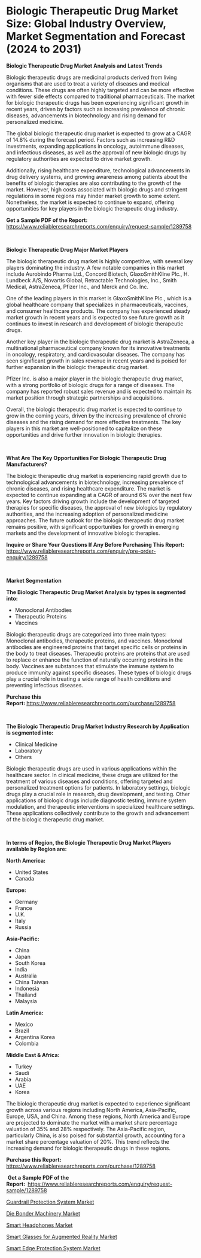 <p><h1>Biologic Therapeutic Drug Market Size: Global Industry Overview, Market Segmentation and Forecast (2024 to 2031)</h1></p><p><strong>Biologic Therapeutic Drug Market Analysis and Latest Trends</strong></p>
<p><p>Biologic therapeutic drugs are medicinal products derived from living organisms that are used to treat a variety of diseases and medical conditions. These drugs are often highly targeted and can be more effective with fewer side effects compared to traditional pharmaceuticals. The market for biologic therapeutic drugs has been experiencing significant growth in recent years, driven by factors such as increasing prevalence of chronic diseases, advancements in biotechnology and rising demand for personalized medicine.</p><p>The global biologic therapeutic drug market is expected to grow at a CAGR of 14.8% during the forecast period. Factors such as increasing R&D investments, expanding applications in oncology, autoimmune diseases, and infectious diseases, as well as the approval of new biologic drugs by regulatory authorities are expected to drive market growth.</p><p>Additionally, rising healthcare expenditure, technological advancements in drug delivery systems, and growing awareness among patients about the benefits of biologic therapies are also contributing to the growth of the market. However, high costs associated with biologic drugs and stringent regulations in some regions may hinder market growth to some extent. Nonetheless, the market is expected to continue to expand, offering opportunities for key players in the biologic therapeutic drug industry.</p></p>
<p><strong>Get a Sample PDF of the Report:&nbsp;</strong> <a href="https://www.reliableresearchreports.com/enquiry/request-sample/1289758">https://www.reliableresearchreports.com/enquiry/request-sample/1289758</a></p>
<p>&nbsp;</p>
<p><strong>Biologic Therapeutic Drug Major Market Players</strong></p>
<p><p>The biologic therapeutic drug market is highly competitive, with several key players dominating the industry. A few notable companies in this market include Aurobindo Pharma Ltd., Concord Biotech, GlaxoSmithKline Plc., H. Lundbeck A/S, Novartis Global, Retractable Technologies, Inc., Smith Medical, AstraZeneca, Pfizer Inc., and Merck and Co. Inc.</p><p>One of the leading players in this market is GlaxoSmithKline Plc., which is a global healthcare company that specializes in pharmaceuticals, vaccines, and consumer healthcare products. The company has experienced steady market growth in recent years and is expected to see future growth as it continues to invest in research and development of biologic therapeutic drugs.</p><p>Another key player in the biologic therapeutic drug market is AstraZeneca, a multinational pharmaceutical company known for its innovative treatments in oncology, respiratory, and cardiovascular diseases. The company has seen significant growth in sales revenue in recent years and is poised for further expansion in the biologic therapeutic drug market.</p><p>Pfizer Inc. is also a major player in the biologic therapeutic drug market, with a strong portfolio of biologic drugs for a range of diseases. The company has reported robust sales revenue and is expected to maintain its market position through strategic partnerships and acquisitions.</p><p>Overall, the biologic therapeutic drug market is expected to continue to grow in the coming years, driven by the increasing prevalence of chronic diseases and the rising demand for more effective treatments. The key players in this market are well-positioned to capitalize on these opportunities and drive further innovation in biologic therapies.</p></p>
<p>&nbsp;</p>
<p><strong>What Are The Key Opportunities For Biologic Therapeutic Drug Manufacturers?</strong></p>
<p><p>The biologic therapeutic drug market is experiencing rapid growth due to technological advancements in biotechnology, increasing prevalence of chronic diseases, and rising healthcare expenditure. The market is expected to continue expanding at a CAGR of around 6% over the next few years. Key factors driving growth include the development of targeted therapies for specific diseases, the approval of new biologics by regulatory authorities, and the increasing adoption of personalized medicine approaches. The future outlook for the biologic therapeutic drug market remains positive, with significant opportunities for growth in emerging markets and the development of innovative biologic therapies.</p></p>
<p><strong>Inquire or Share Your Questions If Any Before Purchasing This Report:</strong> <a href="https://www.reliableresearchreports.com/enquiry/pre-order-enquiry/1289758">https://www.reliableresearchreports.com/enquiry/pre-order-enquiry/1289758</a></p>
<p>&nbsp;</p>
<p><strong>Market Segmentation</strong></p>
<p><strong>The Biologic Therapeutic Drug Market Analysis by types is segmented into:</strong></p>
<p><ul><li>Monoclonal Antibodies</li><li>Therapeutic Proteins</li><li>Vaccines</li></ul></p>
<p><p>Biologic therapeutic drugs are categorized into three main types: Monoclonal antibodies, therapeutic proteins, and vaccines. Monoclonal antibodies are engineered proteins that target specific cells or proteins in the body to treat diseases. Therapeutic proteins are proteins that are used to replace or enhance the function of naturally occurring proteins in the body. Vaccines are substances that stimulate the immune system to produce immunity against specific diseases. These types of biologic drugs play a crucial role in treating a wide range of health conditions and preventing infectious diseases.</p></p>
<p><strong>Purchase this Report:&nbsp;</strong><a href="https://www.reliableresearchreports.com/purchase/1289758">https://www.reliableresearchreports.com/purchase/1289758</a></p>
<p>&nbsp;</p>
<p><strong>The Biologic Therapeutic Drug Market Industry Research by Application is segmented into:</strong></p>
<p><ul><li>Clinical Medicine</li><li>Laboratory</li><li>Others</li></ul></p>
<p><p>Biologic therapeutic drugs are used in various applications within the healthcare sector. In clinical medicine, these drugs are utilized for the treatment of various diseases and conditions, offering targeted and personalized treatment options for patients. In laboratory settings, biologic drugs play a crucial role in research, drug development, and testing. Other applications of biologic drugs include diagnostic testing, immune system modulation, and therapeutic interventions in specialized healthcare settings. These applications collectively contribute to the growth and advancement of the biologic therapeutic drug market.</p></p>
<p>&nbsp;</p>
<p><strong>In terms of Region, the Biologic Therapeutic Drug Market Players available by Region are:</strong></p>
<p>
    <p> <strong> North America: </strong>
        <ul>
            <li>United States</li>
            <li>Canada</li>
        </ul>
        </p> 
    <p> <strong> Europe: </strong>
        <ul>
            <li>Germany</li>
            <li>France</li>
            <li>U.K.</li>
            <li>Italy</li>
            <li>Russia</li>
        </ul>
        </p> 
    <p> <strong> Asia-Pacific: </strong>
        <ul>
            <li>China</li>
            <li>Japan</li>
            <li>South Korea</li>
            <li>India</li>
            <li>Australia</li>
            <li>China Taiwan</li>
            <li>Indonesia</li>
            <li>Thailand</li>
            <li>Malaysia</li>
        </ul>
        </p> 
    <p> <strong> Latin America: </strong>
        <ul>
            <li>Mexico</li>
            <li>Brazil</li>
            <li>Argentina Korea</li>
            <li>Colombia</li>
        </ul>
        </p> 
    <p> <strong> Middle East & Africa: </strong>
        <ul>
            <li>Turkey</li>
            <li>Saudi</li>
            <li>Arabia</li>
            <li>UAE</li>
            <li>Korea</li>
        </ul>
    </p>
    </p>
<p><p>The biologic therapeutic drug market is expected to experience significant growth across various regions including North America, Asia-Pacific, Europe, USA, and China. Among these regions, North America and Europe are projected to dominate the market with a market share percentage valuation of 35% and 28% respectively. The Asia-Pacific region, particularly China, is also poised for substantial growth, accounting for a market share percentage valuation of 20%. This trend reflects the increasing demand for biologic therapeutic drugs in these regions.</p></p>
<p><strong>Purchase this Report: </strong><a href="https://www.reliableresearchreports.com/purchase/1289758">https://www.reliableresearchreports.com/purchase/1289758</a></p>
<p>&nbsp;<strong>Get a Sample PDF of the Report:&nbsp;&nbsp;</strong><a href="https://www.reliableresearchreports.com/enquiry/request-sample/1289758">https://www.reliableresearchreports.com/enquiry/request-sample/1289758</a></p>
<p><strong></strong></p>
<p><p><a href="https://lydian-appliance-61d.notion.site/Guardrail-Protection-System-Market-Size-and-Growth-Market-Segmentation-Regional-and-Country-Breakd-3682bfb66b3041c794e0be3c38466e96">Guardrail Protection System Market</a></p><p><a href="https://forested-sushi-9b0.notion.site/Die-Bonder-Machinery-Market-Size-Growth-Outlook-from-2024-to-2031-projecting-at-Market-s-Trends-An-df1dd6fc77c54a91aebfe8f894f539c2">Die Bonder Machinery Market</a></p><p><a href="https://view.publitas.com/reportprime-1/smart-headphones-market-dynamics-2024-2031-also-about-its-market-trends-projections-and-opportunities/">Smart Headphones Market</a></p><p><a href="https://view.publitas.com/reportprime-1/smart-glasses-for-augmented-reality-market-provides-a-comprehensive-analysis-including-a-macro-overview-of-the-market-as-well-as-micro-details-such-as-market-size-and-competitive-landscape/">Smart Glasses for Augmented Reality Market</a></p><p><a href="https://summer-dogwood-3e9.notion.site/Smart-Edge-Protection-System-Market-Research-Report-Unlocks-Analysis-on-the-Market-Financial-Status--dd8768bed6c548df81c338bd57272e26">Smart Edge Protection System Market</a></p></p>